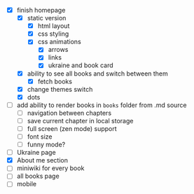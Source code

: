- [x] finish homepage
  - [x] static version
    - [x] html layout
    - [x] css styling
    - [x] css animations
      - [x] arrows
      - [x] links
      - [x] ukraine and book card
  - [x] ability to see all books and switch between them 
    - [x] fetch books
  - [x] change themes switch
  - [x] dots
- [ ] add ability to render books in `books` folder from .md source
  - [ ] navigation between chapters
  - [ ] save current chapter in local storage
  - [ ] full screen (zen mode) support
  - [ ] font size
  - [ ] funny mode?
- [ ] Ukraine page
- [x] About me section
- [ ] miniwiki for every book
- [ ] all books page
- [ ] mobile
